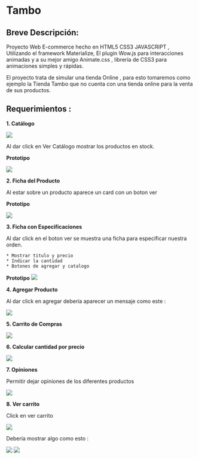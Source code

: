 # Tambo

## Breve Descripción:

Proyecto Web E-commerce hecho en HTML5 CSS3 JAVASCRIPT , Utilizando el framework Materialize, El plugin Wow.js para interacciones animadas y a su mejor amigo Animate.css , librería de CSS3 para animaciones simples y rápidas.

El proyecto trata de simular una tienda Online , para esto tomaremos como ejemplo la Tienda Tambo que no cuenta con una tienda online para la venta de sus productos.

## Requerimientos :
**1. Catálogo**

![](http://i68.tinypic.com/30xeb77.png)

Al dar click en Ver Catálogo mostrar los productos en stock.

**Prototipo**

![](http://i68.tinypic.com/35hp7rb.png)


**2. Ficha del Producto**

Al estar sobre un producto aparece un card con un boton ver 

**Prototipo**

![](http://i64.tinypic.com/2q0o9wh.png)

**3. Ficha con Especificaciones**

Al dar click en el boton ver se muestra una ficha para especificar nuestra orden.

    * Mostrar titulo y precio
    * Indicar la cantidad
    * Botones de agregar y catalogo  

**Prototipo**
![](http://i64.tinypic.com/2f0850m.png)

**4. Agregar Producto**

Al dar click en agregar debería aparecer un mensaje como este :

![](http://i66.tinypic.com/15zobkg.png)

**5. Carrito de Compras**

![](http://i65.tinypic.com/xo35a0.png)

**6. Calcular cantidad por precio** 

![](http://i64.tinypic.com/ibgxgo.png)

**7. Opiniones** 

Permitir dejar opiniones de los diferentes productos

![](http://i68.tinypic.com/2hhhue1.png)

**8. Ver carrito**

Click en ver carrito

![](http://i63.tinypic.com/2128uu.png)

Debería mostrar algo como esto :

![](http://i66.tinypic.com/a3flsx.png)
![](http://i65.tinypic.com/5d6m2e.png)










